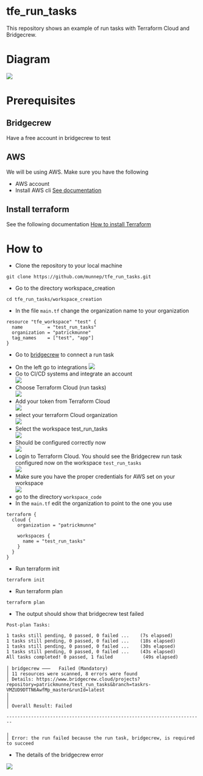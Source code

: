# tfe_run_tasks

This repository shows an example of run tasks with Terraform Cloud and Bridgecrew.



# Diagram

![](diagram/diagram-airgap.png)  

# Prerequisites

## Bridgecrew

Have a free account in bridgecrew to test

## AWS
We will be using AWS. Make sure you have the following
- AWS account  
- Install AWS cli [See documentation](https://docs.aws.amazon.com/cli/latest/userguide/install-cliv2.html)

## Install terraform  
See the following documentation [How to install Terraform](https://learn.hashicorp.com/tutorials/terraform/install-cli)

# How to

- Clone the repository to your local machine
```
git clone https://github.com/munnep/tfe_run_tasks.git
```
- Go to the directory workspace_creation
```
cd tfe_run_tasks/workspace_creation
```
- In the file `main.tf` change the organization name to your organization

```
resource "tfe_workspace" "test" {
  name         = "test_run_tasks"
  organization = "patrickmunne"
  tag_names    = ["test", "app"]
}
```

- Go to [bridgecrew](https://www.bridgecrew.cloud/) to connect a run task

[](https://www.bridgecrew.cloud/)  
- On the left go to integrations 
![](media/20221218152058.png)    
- Go to CI/CD systems and integrate an account  
![](media/20221218152135.png)    
- Choose Terraform Cloud (run tasks)  
![](media/20221218152201.png)    
- Add your token from Terraform Cloud   
![](media/20221218152332.png)    
- select your terraform Cloud organization   
![](media/20221218152408.png)    
- Select the workspace test_run_tasks  
![](media/20221218152449.png)    
- Should be configured correctly now   
![](media/20221218152509.png)    
- Login to Terraform Cloud. You should see the Bridgecrew run task configured now on the workspace `test_run_tasks`  
![](media/20221218152620.png)    
- Make sure you have the proper credentials for AWS set on your workspace   
![](media/20221218153519.png)    
- go to the directory `workspace_code`
- In the `main.tf` edit the organization to point to the one you use
```
terraform {
  cloud {
    organization = "patrickmunne"

    workspaces {
      name = "test_run_tasks"
    }
  }
}
```
- Run terraform init
```
terraform init
```
- Run terraform plan
```
terraform plan
```
- The output should show that bridgecrew test failed
```
Post-plan Tasks:

1 tasks still pending, 0 passed, 0 failed ...    (7s elapsed)
1 tasks still pending, 0 passed, 0 failed ...    (18s elapsed)
1 tasks still pending, 0 passed, 0 failed ...    (30s elapsed)
1 tasks still pending, 0 passed, 0 failed ...    (43s elapsed)
All tasks completed! 0 passed, 1 failed           (49s elapsed)

│ bridgecrew ⸺   Failed (Mandatory)
│ 11 resources were scanned, 8 errors were found
│ Details: https://www.bridgecrew.cloud/projects?repository=patrickmunne/test_run_tasks&branch=taskrs-VMZUD9DTTN6AwfMp_master&runId=latest
│ 
│ 
│ Overall Result: Failed

------------------------------------------------------------------------

╷
│ Error: the run failed because the run task, bridgecrew, is required to succeed
```

- The details of the bridgecrew error

![](media/20221218153830.png)    





